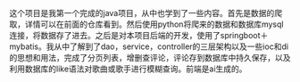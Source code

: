 这个项目是我第一个完成的java项目，从中也学到了一些内容。首先是数据的爬取，详情可以在前面的仓库看到。然后使用python将爬来的数据和数据库mysql连接，将数据存了进去。之后是对本项目后端的开发，使用了springboot＋mybatis。我从中了解到了dao，service，controller的三层架构以及一些ioc和di的思想和用法，完成了分页列表，增删查评论，评论存到数据库中持久保存，以及利用数据库的like语法对歌曲或歌手进行模糊查询。前端是ai生成的。
